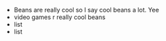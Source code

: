 - Beans are really cool so I say cool beans a lot. Yee
- video games r really cool beans
- list 
- list
